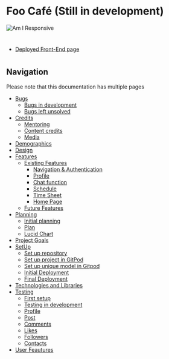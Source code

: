 # Foo Café (Still in development)
![Am I Responsive]()
#
* [Deployed Front-End page]()
#
## Navigation
Please note that this documentation has multiple pages
* [Bugs](/bugs.md)
    - [Bugs in development](#bugs-in-development)
    - [Bugs left unsolved](#bugs-left-unsolved)
* [Credits](/README.md#credits)
    - [Mentoring](/README.md#thank-you)
    - [Content credits](/README.md#content-credits)
    - [Media](/README.md#media)
* [Demographics](/README.md#demographics)
* [Design](/README.md#design)
* [Features](/README.md#user-feautures)
   - [Existing Features](/README.md#existing-features)
       - [Navigation & Authentication](/README.md#navigation--authentication)
       - [Profile](/README.md#profile)
       - [Chat function](/README.md#chat-function)
       - [Schedule](/README.md#schedule)
       - [Time Sheet](/README.md#time-sheet)
       - [Home Page](/README.md#home-page)
   - [Future Features](/README.md#future-features)
* [Planning](/README.md#planning)
   - [Initial planning](/README.md#initial-plan)
   - [Plan](/README.md#plan)
   - [Lucid Chart](/README.md#lucidchart)
* [Project Goals](/README.md#project-goals)
* [SetUp](/setup.md)
   - [Set up repository](/setup.md#set-up-repository)
   - [Set up project in GitPod](/setup.md#set-up-project-in-gitpod)
   - [Set up unique model in Gitpod](/setup.md#set-up-unique-model-in-gitpod)
   - [Initial Deployment](/setup.md#initial-deployment)
    - [Final Deployment](/setup.md#final-deployment)
* [Technologies and Libraries](/README.md#technologies-and-libraries)
* [Testing](/testing.md)
    - [First setup](/testing.md#first-setup)
    - [Testing in development](/testing.md#testing-in-development)
    - [Profile](/testing.md#profile)
    - [Post](/testing.md#post)
    - [Comments](/testing.md#comments)
    - [Likes](/testing.md#likes)
    - [Followers](/testing.md#followers)
    - [Contacts](/testing.md#contacts)
* [User Feautures](/README.md#user-feautures)